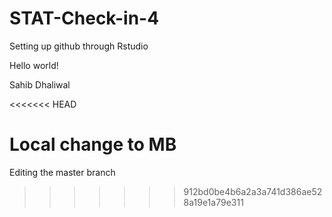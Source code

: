 # STAT-Check-in-4
Setting up github through Rstudio


Hello world!

Sahib Dhaliwal

<<<<<<< HEAD

Local change to MB
=======
Editing the master branch
>>>>>>> 912bd0be4b6a2a3a741d386ae528a19e1a79e311
